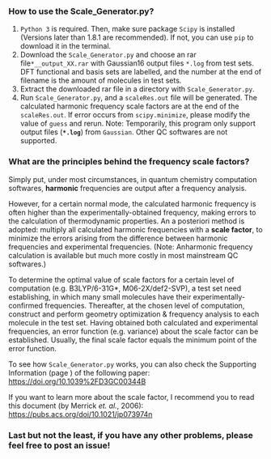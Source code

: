 ### How to use the Scale_Generator.py?
1. `Python 3` is required. Then, make sure package `Scipy` is installed (Versions later than 1.8.1 are recommended). If not, you can use `pip` to download it in the terminal.
2. Download the `Scale_Generator.py` and choose an rar file`*__output_XX.rar` with Gaussian16 output files `*.log` from test sets. DFT functional and basis sets are labelled, and the number at the end of filename is the amount of molecules in test sets.
3. Extract the downloaded rar file in a directory with `Scale_Generator.py`.
4. Run `Scale_Generator.py`, and a `scaleRes.out` file will be generated. The calculated harmonic frequency scale factors are at the end of the `scaleRes.out`. If error occurs from `scipy.minimize`, please modify the value of `guess` and rerun.
Note: Temporarily, this program only support output files (__`*.log`__) from `Gaussian`. Other QC softwares are not supported.

### What are the principles behind the frequency scale factors?
Simply put, under most circumstances, in quantum chemistry computation softwares, **harmonic** frequencies are output after a frequency analysis. 

However, for a certain normal mode, the calculated harmonic frequency is often higher than the experimentally-obtained frequency, making errors to the calculation of thermodynamic properties. An a posteriori method is adopted: multiply all calculated harmonic frequencies with a **scale factor**, to minimize the errors arising from the difference between harmonic frequencies and experimental frequencies. (Note: Anharmonic frequency calculation is available but much more costly in most mainstream QC softwares.)

To determine the optimal value of scale factors for a certain level of computation (e.g. B3LYP/6-31G*, M06-2X/def2-SVP), a test set need establishing, in which many small molecules have their experimentally-confirmed frequencies. Thereafter, at the chosen level of computation, construct and perform geometry optimization & frequency analysis to each molecule in the test set. Having obtained both calculated and experimental frequencies, an error function (e.g. variance) about the scale factor can be established. Usually, the final scale factor equals the minimum point of the error function.

To see how `Scale_Generator.py` works, you can also check the Supporting Information (page ) of the following paper:
https://doi.org/10.1039%2FD3GC00344B

If you want to learn more about the scale factor, I recommend you to read this document (by Merrick *et. al.*, 2006):
https://pubs.acs.org/doi/10.1021/jp073974n
### Last but not the least, if you have any other problems, please feel free to post an issue!
